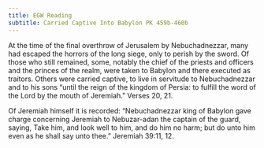```yaml
---
title: EGW Reading
subtitle: Carried Captive Into Babylon PK 459b-460b
---
```


At the time of the final overthrow of Jerusalem by Nebuchadnezzar, many had escaped the horrors of the long siege, only to perish by the sword. Of those who still remained, some, notably the chief of the priests and officers and the princes of the realm, were taken to Babylon and there executed as traitors. Others were carried captive, to live in servitude to Nebuchadnezzar and to his sons “until the reign of the kingdom of Persia: to fulfill the word of the Lord by the mouth of Jeremiah.” Verses 20, 21.

Of Jeremiah himself it is recorded: “Nebuchadnezzar king of Babylon gave charge concerning Jeremiah to Nebuzar-adan the captain of the guard, saying, Take him, and look well to him, and do him no harm; but do unto him even as he shall say unto thee.” Jeremiah 39:11, 12.